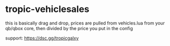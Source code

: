 # tropic-vehiclesales

this is basically drag and drop, prices are pulled from vehicles.lua from your qb/qbox core, then divided by the price you put in the config

support: https://dsc.gg/tropicgalxy
